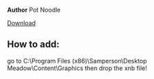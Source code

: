 **Author** Pot Noodle

 [Download](https://cdn.discordapp.com/attachments/703273063881375864/703357237023997992/NatureSheet.xnb)
 
 ## How to add:

go to C:\Program Files (x86)\Samperson\Desktop Meadow\Content\Graphics then drop the xnb file!
